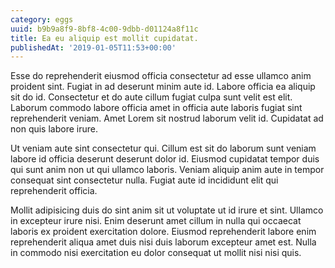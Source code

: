 ```yaml
---
category: eggs
uuid: b9b9a8f9-8bf8-4c00-9dbb-d01124a8f11c
title: Ea eu aliquip est mollit cupidatat.
publishedAt: '2019-01-05T11:53+00:00'
---
```


Esse do reprehenderit eiusmod officia consectetur ad esse ullamco anim proident sint. Fugiat in ad deserunt minim aute id. Labore officia ea aliquip sit do id. Consectetur et do aute cillum fugiat culpa sunt velit est elit. Laborum commodo labore officia amet in officia aute laboris fugiat sint reprehenderit veniam. Amet Lorem sit nostrud laborum velit id. Cupidatat ad non quis labore irure.

Ut veniam aute sint consectetur qui. Cillum est sit do laborum sunt veniam labore id officia deserunt deserunt dolor id. Eiusmod cupidatat tempor duis qui sunt anim non ut qui ullamco laboris. Veniam aliquip anim aute in tempor consequat sint consectetur nulla. Fugiat aute id incididunt elit qui reprehenderit officia.

Mollit adipisicing duis do sint anim sit ut voluptate ut id irure et sint. Ullamco in excepteur irure nisi. Enim deserunt amet cillum in nulla qui occaecat laboris ex proident exercitation dolore. Eiusmod reprehenderit labore enim reprehenderit aliqua amet duis nisi duis laborum excepteur amet est. Nulla in commodo nisi exercitation eu dolor consequat ut mollit nisi nisi quis.
